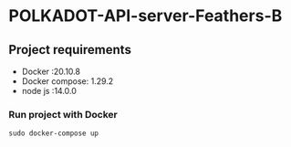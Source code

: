# POLKADOT-API-server-Feathers-B


## Project requirements
- Docker :20.10.8
- Docker compose: 1.29.2
- node js :14.0.0


### Run project with Docker
```
sudo docker-compose up
```
